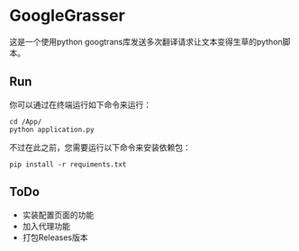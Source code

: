 # GoogleGrasser
这是一个使用python googtrans库发送多次翻译请求让文本变得生草的python脚本。

## Run

你可以通过在终端运行如下命令来运行：

```shell
cd /App/
python application.py
```

不过在此之前，您需要运行以下命令来安装依赖包：

```shell
pip install -r requiments.txt
```

## ToDo
* 实装配置页面的功能
* 加入代理功能
* 打包Releases版本
